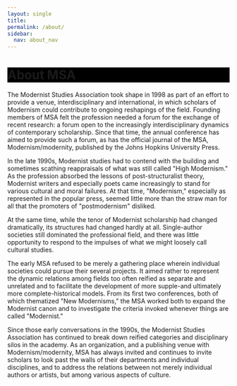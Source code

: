 ```yaml
---
layout: single
title: 
permalink: /about/
sidebar:
  nav: about_nav
---
```


<div id="main-banner">
	<div class="page__hero--overlay"
  style="background-color: #000; background-image: linear-gradient(rgba(0, 0, 0, 0.5), rgba(0, 0, 0, 0.5)), url(/assets/about1.jfif);">
    <div class="wrapper">
	  <h1 id="page-title" class="page__title" itemprop="headline">       
          About MSA     
      </h1> 
    </div>
</div>
</div>

<!--
<div id="main-banner">
	<div class="page__hero--overlay"
  style="background-color: #000; background-image: linear-gradient(rgba(0, 0, 0, 0.5), rgba(0, 0, 0, 0.5)), url(/assets/about1.jfif);">
</div>


<h1>About MSA</h1>
-->

The Modernist Studies Association took shape in 1998 as part of an effort to provide a venue, interdisciplinary and international, in which scholars of Modernism could contribute to ongoing reshapings of the field. Founding members of MSA felt the profession needed a forum for the exchange of recent research: a forum open to the increasingly interdisciplinary dynamics of contemporary scholarship. Since that time, the annual conference has aimed to provide such a forum, as has the official journal of the MSA, Modernism/modernity, published by the Johns Hopkins University Press.

In the late 1990s, Modernist studies had to contend with the building and sometimes scathing reappraisals of what was still called "High Modernism." As the profession absorbed the lessons of post-structuralist theory, Modernist writers and especially poets came increasingly to stand for various cultural and moral failures. At that time, "Modernism," especially as represented in the popular press, seemed little more than the straw man for all that the promoters of "postmodernism" disliked.

At the same time, while the tenor of Modernist scholarship had changed dramatically, its structures had changed hardly at all. Single-author societies still dominated the professional field, and there was little opportunity to respond to the impulses of what we might loosely call cultural studies.

The early MSA refused to be merely a gathering place wherein individual societies could pursue their several projects. It aimed rather to represent the dynamic relations among fields too often reified as separate and unrelated and to facilitate the development of more supple-and ultimately more complete-historical models. From its first two conferences, both of which thematized "New Modernisms," the MSA worked both to expand the Modernist canon and to investigate the criteria invoked whenever things are called "Modernist."

Since those early conversations in the 1990s, the Modernist Studies Association has continued to break down reified categories and disciplinary silos in the academy. As an organization, and a publishing venue with Modernism/modernity, MSA has always invited and continues to invite scholars to look past the walls of their departments and individual disciplines, and to address the relations between not merely individual authors or artists, but among various aspects of culture.
